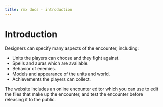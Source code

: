 ```yaml
---
title: rmx docs - introduction
---
```


# Introduction

Designers can specify many aspects of the encounter, including:

 - Units the players can choose and they fight against.
 - Spells and auras which are available.
 - Behavior of enemies.
 - Models and appearance of the units and world.
 - Achievements the players can collect.

The website includes an online encounter editor which you can use to edit the
files that make up the encounter, and test the encounter before releasing it
to the public.
